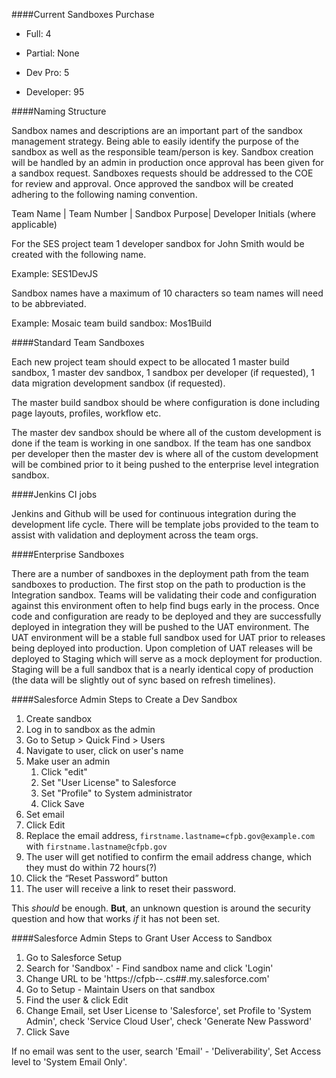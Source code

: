 ####Current Sandboxes Purchase

* Full: 4

* Partial: None

* Dev Pro: 5

* Developer: 95

####Naming Structure

Sandbox names and descriptions are an important part of the sandbox management strategy.    Being able to easily identify the purpose of the sandbox as well as the responsible team/person is key.  Sandbox creation will be handled by an admin in production once approval has been given for a sandbox request.  Sandboxes requests should be addressed to the COE for review and approval.  Once approved the sandbox will be created adhering to the following naming convention.

Team Name | Team Number | Sandbox Purpose| Developer Initials (where applicable)

For the SES project team 1 developer sandbox for John Smith would be created with the following name.

Example: SES1DevJS

Sandbox names have a maximum of 10 characters so team names will need to be abbreviated.

Example: Mosaic team build sandbox: Mos1Build


####Standard Team Sandboxes

Each new project team should expect to be allocated 1 master build sandbox, 1 master dev sandbox, 1 sandbox per developer (if requested), 1 data migration development sandbox (if requested).


The master build sandbox should be where configuration is done including page layouts, profiles, workflow etc.

The master dev sandbox should be where all of the custom development is done if the team is working in one sandbox.  If the team has one sandbox per developer then the master dev is where all of the custom development will be combined prior to it being pushed to the enterprise level integration sandbox.

####Jenkins CI jobs

Jenkins and Github will be used for continuous integration during the development life cycle.  There will be template jobs provided to the team to assist with validation and deployment across the team orgs.

####Enterprise Sandboxes

There are a number of sandboxes in the deployment path from the team sandboxes to production.  The first stop on the path to production is the Integration sandbox.  Teams will be validating their code and configuration against this environment often to help find bugs early in the process.  Once code and configuration are ready to be deployed and they are successfully deployed in integration they will be pushed to the UAT environment.  The UAT environment will be a stable full sandbox used for UAT prior to releases being deployed into production.  Upon completion of UAT releases will be deployed to Staging which will serve as a mock deployment for production.  Staging will be a full sandbox that is a nearly identical copy of production (the data will be slightly out of sync based on refresh timelines).

####Salesforce Admin Steps to Create a Dev Sandbox
1. Create sandbox
2. Log in to sandbox as the admin
3. Go to Setup > Quick Find > Users 
4. Navigate to user, click on user's name
5. Make user an admin
   1. Click "edit"
   1. Set "User License" to Salesforce
   1. Set "Profile" to System administrator
   1. Click Save
4. Set email
  1. Click Edit
  1. Replace the email address, ```firstname.lastname=cfpb.gov@example.com``` with ```firstname.lastname@cfpb.gov```
  1. The user will get notified to confirm the email address change, which they must do within 72 hours(?)
6. Click the “Reset Password” button
7. The user will receive a link to reset their password.

This _should_ be enough. **But**, an unknown question is around the security question and how that works _if_ it has not been set.  

####Salesforce Admin Steps to Grant User Access to Sandbox
1. Go to Salesforce Setup
2. Search for 'Sandbox' - Find sandbox name and click 'Login'
3. Change URL to be 'https://cfpb--<sanbox name>.cs##.my.salesforce.com'
4. Go to Setup - Maintain Users on that sandbox
5. Find the user & click Edit
6. Change Email, set User License to 'Salesforce', set Profile to 'System Admin', check 'Service Cloud User', check 'Generate New Password'
7. Click Save  

If no email was sent to the user, search 'Email' - 'Deliverability', Set Access level to 'System Email Only'. 


